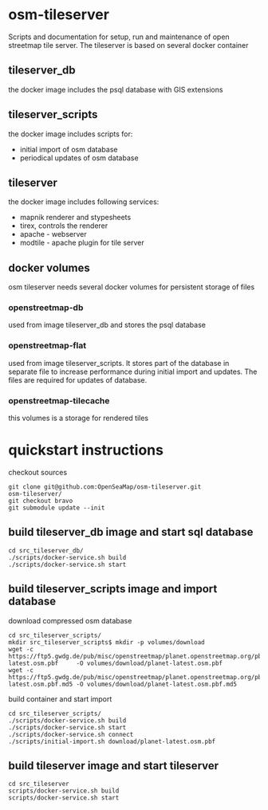 # osm-tileserver
Scripts and documentation for setup, run and maintenance of open streetmap tile server.
The tileserver is based on several docker container

## tileserver_db
the docker image includes the psql database with GIS extensions

## tileserver_scripts
the docker image includes scripts for:
+ initial import of osm database
+ periodical updates of osm database

## tileserver
the docker image includes following services:
+ mapnik renderer and stypesheets
+ tirex, controls the renderer
+ apache - webserver
+ modtile - apache plugin for tile server

## docker volumes
osm tileserver needs several docker volumes for persistent storage of files

### openstreetmap-db
used from image tileserver_db and stores the psql database

### openstreetmap-flat
used from image tileserver_scripts. It stores part of the database in separate file to increase performance during initial import and updates.
The files are required for updates of database.

### openstreetmap-tilecache
this volumes is a storage for rendered tiles

# quickstart instructions
checkout sources
```
git clone git@github.com:OpenSeaMap/osm-tileserver.git
osm-tileserver/
git checkout bravo
git submodule update --init
```

## build tileserver_db image and start sql database
```
cd src_tileserver_db/
./scripts/docker-service.sh build
./scripts/docker-service.sh start
```

## build tileserver_scripts image and import database

download compressed osm database  
```
cd src_tileserver_scripts/
mkdir src_tileserver_scripts$ mkdir -p volumes/download
wget -c https://ftp5.gwdg.de/pub/misc/openstreetmap/planet.openstreetmap.org/pbf/planet-latest.osm.pbf     -O volumes/download/planet-latest.osm.pbf
wget -c https://ftp5.gwdg.de/pub/misc/openstreetmap/planet.openstreetmap.org/pbf/planet-latest.osm.pbf.md5 -O volumes/download/planet-latest.osm.pbf.md5
```

build container and start import
```
cd src_tileserver_scripts/
./scripts/docker-service.sh build
./scripts/docker-service.sh start
./scripts/docker-service.sh connect
./scripts/initial-import.sh download/planet-latest.osm.pbf
```

## build tileserver image and start tileserver
```
cd src_tileserver
scripts/docker-service.sh build
scripts/docker-service.sh start
```
